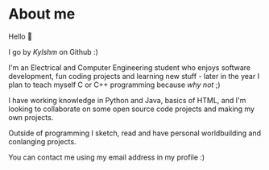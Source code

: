 # About me
Hello 👋

I go by *Kylshm* on Github :)

I'm an Electrical and Computer Engineering student who enjoys software development, fun coding projects and learning new stuff - later in the year I plan to teach myself C or C++ programming because _why not_ ;)

I have working knowledge in Python and Java, basics of HTML, and I'm looking to collaborate on some open source code projects and making my own projects. 

Outside of programming I sketch, read and have personal worldbuilding and conlanging projects.

You can contact me using my email address in my profile :)

